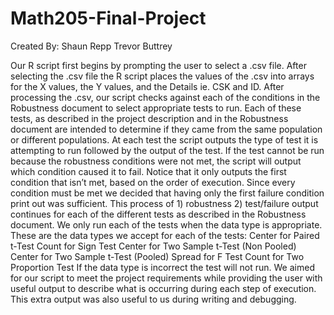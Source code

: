 # Math205-Final-Project
Created By:
Shaun Repp
Trevor Buttrey

Our R script first begins by prompting the user to select a .csv file. After selecting the .csv file the R script places the values of the .csv into arrays for the X values, the Y values, and the Details ie. CSK and ID.
	After processing the .csv, our script checks against each of the conditions in the Robustness document to select appropriate tests to run. Each of these tests, as described in the project description and in the Robustness document are intended to determine if they came from the same population or different populations.
	At each test the script outputs the type of test it is attempting to run followed by the output of the test. If the test cannot be run because the robustness conditions were not met, the script will output which condition caused it to fail. Notice that it only outputs the first condition that isn’t met, based on the order of execution. Since every condition must be met we decided that having only the first failure condition print out was sufficient.
	This process of 1) robustness 2) test/failure output continues for each of the different tests as described in the Robustness document. 
	We only run each of the tests when the data type is appropriate. These are the data types we accept for each of the tests:
Center for Paired t-Test
Count for Sign Test
Center for Two Sample t-Test (Non Pooled)
Center for Two Sample t-Test (Pooled)
Spread for F Test
Count for Two Proportion Test
If the data type is incorrect the test will not run.
We aimed for our script to meet the project requirements while providing the user with useful output to describe what is occurring during each step of execution. This extra output was also useful to us during writing and debugging.
